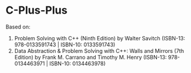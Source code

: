 # C-Plus-Plus

Based on:  
1. Problem Solving with C++ (Ninth Edition) by Walter Savitch (ISBN-13: 978-0133591743 | ISBN-10: 0133591743)  
2. Data Abstraction & Problem Solving with C++: Walls and Mirrors (7th Edition) by Frank M. Carrano and‎ Timothy M. Henry (ISBN-13: 978-0134463971 | ISBN-10: 0134463978)  
